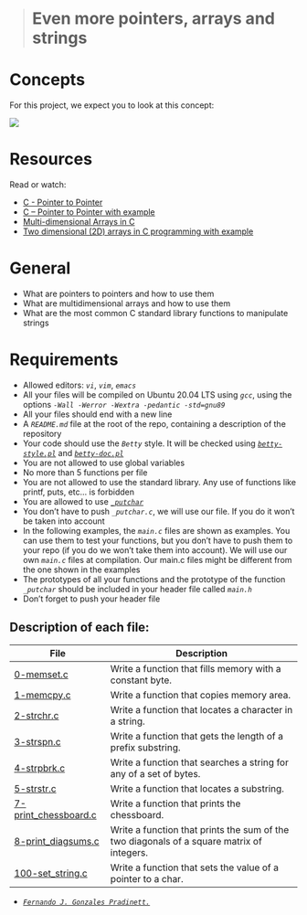 ># Even more pointers, arrays and strings

# Concepts

For this project, we expect you to look at this concept:

![](https://s3.amazonaws.com/intranet-projects-files/holbertonschool-low_level_programming/218/58fe6b229144b7fe5ebe88afe9ff5cabe2dd0863e1e79b2d02b4103c30b465dd.jpg)

# Resources

Read or watch:

- [C - Pointer to Pointer](https://www.tutorialspoint.com/cprogramming/c_pointer_to_pointer.htm)
- [C – Pointer to Pointer with example](https://intranet.hbtn.io/rltoken/SLQf1I04zyLrA0OYFgXzlg)
- [Multi-dimensional Arrays in C](https://www.tutorialspoint.com/cprogramming/c_multi_dimensional_arrays.htm)
- [Two dimensional (2D) arrays in C programming with example](https://beginnersbook.com/2014/01/2d-arrays-in-c-example/)

# General

- What are pointers to pointers and how to use them
- What are multidimensional arrays and how to use them
- What are the most common C standard library functions to manipulate strings

# Requirements

- Allowed editors: _`vi`_, _`vim`_, _`emacs`_
- All your files will be compiled on Ubuntu 20.04 LTS using _`gcc`_, using the options _`-Wall -Werror -Wextra -pedantic -std=gnu89`_
- All your files should end with a new line
- A _`README.md`_ file at the root of the repo, containing a description of the repository
- Your code should use the _`Betty`_ style. It will be checked using [_`betty-style.pl`_](https://github.com/holbertonschool/Betty/blob/master/betty-style.pl) and [_`betty-doc.pl`_](https://github.com/holbertonschool/Betty/blob/master/betty-doc.pl)
- You are not allowed to use global variables
- No more than 5 functions per file
- You are not allowed to use the standard library. Any use of functions like printf, puts, etc… is forbidden
- You are allowed to use [_`_putchar`_](https://github.com/holbertonschool/_putchar.c/blob/master/_putchar.c)
- You don’t have to push _`_putchar.c`_, we will use our file. If you do it won’t be taken into account
- In the following examples, the _`main.c`_ files are shown as examples. You can use them to test your functions, but you don’t have to push them to your repo (if you do we won’t take them into account). We will use our own _`main.c`_ files at compilation. Our main.c files might be different from the one shown in the examples
- The prototypes of all your functions and the prototype of the function _`_putchar`_ should be included in your header file called _`main.h`_
- Don’t forget to push your header file

## Description of each file:

| File | Description |
| ------ | ------ |
| [0-memset.c](https://github.com/gpradinett/holbertonschool-low_level_programming/blob/main/0x07-pointers_arrays_strings/1-memcpy.c) | Write a function that fills memory with a constant byte. |
| [1-memcpy.c](https://github.com/gpradinett/holbertonschool-low_level_programming/blob/main/0x07-pointers_arrays_strings/2-strchr.c) | Write a function that copies memory area. |
| [2-strchr.c](https://github.com/gpradinett/holbertonschool-low_level_programming/blob/main/0x07-pointers_arrays_strings/2-strchr.c) | Write a function that locates a character in a string. |
| [3-strspn.c](https://github.com/gpradinett/holbertonschool-low_level_programming/blob/main/0x07-pointers_arrays_strings/3-strspn.c) | Write a function that gets the length of a prefix substring. |
| [4-strpbrk.c](https://github.com/gpradinett/holbertonschool-low_level_programming/blob/main/0x07-pointers_arrays_strings/4-strpbrk.c) | Write a function that searches a string for any of a set of bytes. |
| [5-strstr.c](https://github.com/gpradinett/holbertonschool-low_level_programming/blob/main/0x07-pointers_arrays_strings/5-strstr.c) | Write a function that locates a substring. |
| [7-print_chessboard.c](https://github.com/gpradinett/holbertonschool-low_level_programming/blob/main/0x07-pointers_arrays_strings/7-print_chessboard.c) | Write a function that prints the chessboard. |
| [8-print_diagsums.c](https://github.com/gpradinett/holbertonschool-low_level_programming/blob/main/0x07-pointers_arrays_strings/8-print_diagsums.c) | Write a function that prints the sum of the two diagonals of a square matrix of integers. |
| [100-set_string.c](https://github.com/gpradinett/holbertonschool-low_level_programming/blob/main/0x07-pointers_arrays_strings/100-set_string.c) | Write a function that sets the value of a pointer to a char. |

 - [_`Fernando J. Gonzales Pradinett.`_](https://twitter.com/gpradinett) 
